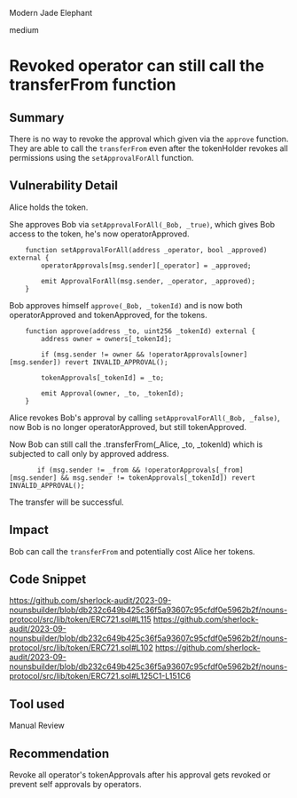 Modern Jade Elephant

medium

# Revoked operator can still call the transferFrom function

## Summary
There is no way to revoke the approval which given via the `approve` function. They are able to call the `transferFrom` even after the tokenHolder revokes all permissions using the `setApprovalForAll` function. 
## Vulnerability Detail
Alice holds the token.

She approves Bob via `setApprovalForAll(_Bob, _true)`, which gives Bob access to the token, he's now operatorApproved.
```solidity
    function setApprovalForAll(address _operator, bool _approved) external {
        operatorApprovals[msg.sender][_operator] = _approved;

        emit ApprovalForAll(msg.sender, _operator, _approved);
    }
```
Bob approves himself `approve(_Bob, _tokenId)` and is now both operatorApproved and tokenApproved, for the tokens.
```solidity
    function approve(address _to, uint256 _tokenId) external {
        address owner = owners[_tokenId];

        if (msg.sender != owner && !operatorApprovals[owner][msg.sender]) revert INVALID_APPROVAL();

        tokenApprovals[_tokenId] = _to;

        emit Approval(owner, _to, _tokenId);
    }
```
Alice revokes Bob's approval by calling `setApprovalForAll(_Bob, _false)`, now Bob is no longer operatorApproved, but still tokenApproved.

Now Bob can still call the .transferFrom(_Alice, _to, _tokenId) which is subjected to call only by approved address.
```solidity
       if (msg.sender != _from && !operatorApprovals[_from][msg.sender] && msg.sender != tokenApprovals[_tokenId]) revert INVALID_APPROVAL();
```
The transfer will be successful.

## Impact
Bob can call the `transferFrom` and potentially cost Alice her tokens.
## Code Snippet
https://github.com/sherlock-audit/2023-09-nounsbuilder/blob/db232c649b425c36f5a93607c95cfdf0e5962b2f/nouns-protocol/src/lib/token/ERC721.sol#L115
https://github.com/sherlock-audit/2023-09-nounsbuilder/blob/db232c649b425c36f5a93607c95cfdf0e5962b2f/nouns-protocol/src/lib/token/ERC721.sol#L102
https://github.com/sherlock-audit/2023-09-nounsbuilder/blob/db232c649b425c36f5a93607c95cfdf0e5962b2f/nouns-protocol/src/lib/token/ERC721.sol#L125C1-L151C6
## Tool used

Manual Review

## Recommendation
Revoke all operator's tokenApprovals after his approval gets revoked or prevent self approvals by operators.
